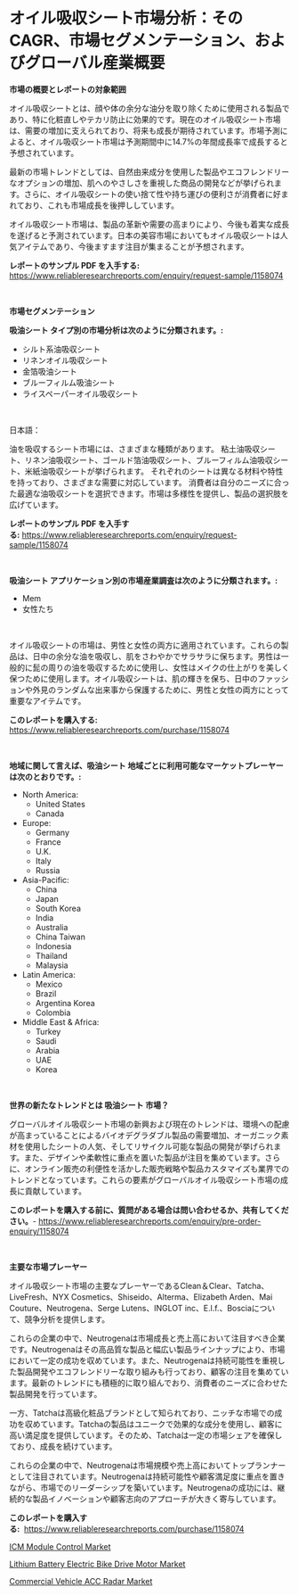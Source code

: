<p><h1>オイル吸収シート市場分析：そのCAGR、市場セグメンテーション、およびグローバル産業概要</h1></p><p><strong>市場の概要とレポートの対象範囲</strong></p>
<p><p>オイル吸収シートとは、顔や体の余分な油分を取り除くために使用される製品であり、特に化粧直しやテカリ防止に効果的です。現在のオイル吸収シート市場は、需要の増加に支えられており、将来も成長が期待されています。市場予測によると、オイル吸収シート市場は予測期間中に14.7%の年間成長率で成長すると予想されています。</p><p>最新の市場トレンドとしては、自然由来成分を使用した製品やエコフレンドリーなオプションの増加、肌へのやさしさを重視した商品の開発などが挙げられます。さらに、オイル吸収シートの使い捨て性や持ち運びの便利さが消費者に好まれており、これも市場成長を後押ししています。</p><p>オイル吸収シート市場は、製品の革新や需要の高まりにより、今後も着実な成長を遂げると予測されています。日本の美容市場においてもオイル吸収シートは人気アイテムであり、今後ますます注目が集まることが予想されます。</p></p>
<p><strong>レポートのサンプル PDF を入手する:</strong> <a href="https://www.reliableresearchreports.com/enquiry/request-sample/1158074">https://www.reliableresearchreports.com/enquiry/request-sample/1158074</a></p>
<p>&nbsp;</p>
<p><strong>市場セグメンテーション</strong></p>
<p><strong>吸油シート タイプ別の市場分析は次のように分類されます。:</strong></p>
<p><ul><li>シルト系油吸収シート</li><li>リネンオイル吸収シート</li><li>金箔吸油シート</li><li>ブルーフィルム吸油シート</li><li>ライスペーパーオイル吸収シート</li></ul></p>
<p>&nbsp;</p>
<p><p>日本語：</p><p>油を吸収するシート市場には、さまざまな種類があります。 粘土油吸収シート、リネン油吸収シート、ゴールド箔油吸収シート、ブルーフィルム油吸収シート、米紙油吸収シートが挙げられます。 それぞれのシートは異なる材料や特性を持っており、さまざまな需要に対応しています。 消費者は自分のニーズに合った最適な油吸収シートを選択できます。市場は多様性を提供し、製品の選択肢を広げています。</p></p>
<p><strong>レポートのサンプル PDF を入手する:</strong>&nbsp;<a href="https://www.reliableresearchreports.com/enquiry/request-sample/1158074">https://www.reliableresearchreports.com/enquiry/request-sample/1158074</a></p>
<p>&nbsp;</p>
<p><strong> 吸油シート アプリケーション別の市場産業調査は次のように分類されます。:</strong></p>
<p><ul><li>Mem</li><li>女性たち</li></ul></p>
<p>&nbsp;</p>
<p><p>オイル吸収シートの市場は、男性と女性の両方に適用されています。これらの製品は、日中の余分な油を吸収し、肌をさわやかでサラサラに保ちます。男性は一般的に髭の周りの油を吸収するために使用し、女性はメイクの仕上がりを美しく保つために使用します。オイル吸収シートは、肌の輝きを保ち、日中のファッションや外見のランダムな出来事から保護するために、男性と女性の両方にとって重要なアイテムです。</p></p>
<p><strong>このレポートを購入する:</strong>&nbsp; <a href="https://www.reliableresearchreports.com/purchase/1158074">https://www.reliableresearchreports.com/purchase/1158074</a></p>
<p>&nbsp;</p>
<p><strong>地域に関して言えば、吸油シート 地域ごとに利用可能なマーケットプレーヤーは次のとおりです。:</strong></p>
<p><ul>
    <li>
        North America:
        <ul>
            <li>United States</li>
            <li>Canada</li>
        </ul>
    </li>
    <li>
        Europe:
        <ul>
            <li>Germany</li>
            <li>France</li>
            <li>U.K.</li>
            <li>Italy</li>
            <li>Russia</li>
        </ul>
    </li>
    <li>
        Asia-Pacific:
        <ul>
            <li>China</li>
            <li>Japan</li>
            <li>South Korea</li>
            <li>India</li>
            <li>Australia</li>
            <li>China Taiwan</li>
            <li>Indonesia</li>
            <li>Thailand</li>
            <li>Malaysia</li>
        </ul>
    </li>
    <li>
        Latin America:
        <ul>
            <li>Mexico</li>
            <li>Brazil</li>
            <li>Argentina Korea</li>
            <li>Colombia</li>
        </ul>
    </li>
    <li>
        Middle East & Africa:
        <ul>
            <li>Turkey</li>
            <li>Saudi</li>
            <li>Arabia</li>
            <li>UAE</li>
            <li>Korea</li>
        </ul>
    </li>
    </ul></p>
<p>&nbsp;</p>
<p><strong>世界の新たなトレンドとは 吸油シート 市場？</strong></p>
<p><p>グローバルオイル吸収シート市場の新興および現在のトレンドは、環境への配慮が高まっていることによるバイオデグラダブル製品の需要増加、オーガニック素材を使用したシートの人気、そしてリサイクル可能な製品の開発が挙げられます。また、デザインや柔軟性に重点を置いた製品が注目を集めています。さらに、オンライン販売の利便性を活かした販売戦略や製品カスタマイズも業界でのトレンドとなっています。これらの要素がグローバルオイル吸収シート市場の成長に貢献しています。</p></p>
<p><strong>このレポートを購入する前に、質問がある場合は問い合わせるか、共有してください。</strong>- <a href="https://www.reliableresearchreports.com/enquiry/pre-order-enquiry/1158074">https://www.reliableresearchreports.com/enquiry/pre-order-enquiry/1158074</a></p>
<p>&nbsp;</p>
<p><strong>主要な市場プレーヤー</strong></p>
<p><p>オイル吸収シート市場の主要なプレーヤーであるClean＆Clear、Tatcha、LiveFresh、NYX Cosmetics、Shiseido、Alterma、Elizabeth Arden、Mai Couture、Neutrogena、Serge Lutens、INGLOT inc、E.l.f.、Bosciaについて、競争分析を提供します。</p><p>これらの企業の中で、Neutrogenaは市場成長と売上高において注目すべき企業です。Neutrogenaはその高品質な製品と幅広い製品ラインナップにより、市場において一定の成功を収めています。また、Neutrogenaは持続可能性を重視した製品開発やエコフレンドリーな取り組みも行っており、顧客の注目を集めています。最新のトレンドにも積極的に取り組んでおり、消費者のニーズに合わせた製品開発を行っています。</p><p>一方、Tatchaは高級化粧品ブランドとして知られており、ニッチな市場での成功を収めています。Tatchaの製品はユニークで効果的な成分を使用し、顧客に高い満足度を提供しています。そのため、Tatchaは一定の市場シェアを確保しており、成長を続けています。</p><p>これらの企業の中で、Neutrogenaは市場規模や売上高においてトップランナーとして注目されています。Neutrogenaは持続可能性や顧客満足度に重点を置きながら、市場でのリーダーシップを築いています。Neutrogenaの成功には、継続的な製品イノベーションや顧客志向のアプローチが大きく寄与しています。</p></p>
<p><strong>このレポートを購入する:</strong>&nbsp;&nbsp;<a href="https://www.reliableresearchreports.com/purchase/1158074">https://www.reliableresearchreports.com/purchase/1158074</a></p>
<p><p><a href="https://view.publitas.com/reportprime-1/icm-module-control-market-share-market-new-trends-analysis-report-by-type-by-application-by-end-use-by-region-and-segment-forecasts-2023-2030/">ICM Module Control Market</a></p><p><a href="https://view.publitas.com/reportprime-1/lithium-battery-electric-bike-drive-motor-market-challenges-opportunities-and-growth-drivers-and-major-market-players-forecasted-for-period-from-2023-2030/">Lithium Battery Electric Bike Drive Motor Market</a></p><p><a href="https://view.publitas.com/reportprime-1/commercial-vehicle-acc-radar-market-growth-market-trends-covid-19-impact-and-forecasts-for-period-from-2023-2030/">Commercial Vehicle ACC Radar Market</a></p></p>